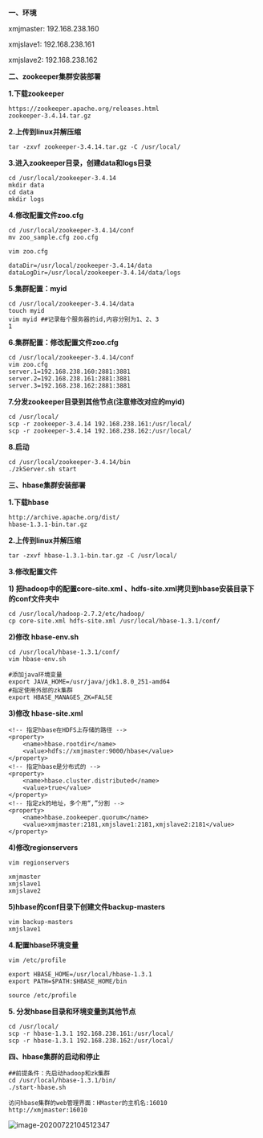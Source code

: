 **一、环境**

xmjmaster: 192.168.238.160

xmjslave1: 192.168.238.161

xmjslave2: 192.168.238.162

**二、zookeeper集群安装部署**

**1.下载zookeeper**

~~~
https://zookeeper.apache.org/releases.html 
zookeeper-3.4.14.tar.gz
~~~

**2.上传到linux并解压缩**

~~~
tar -zxvf zookeeper-3.4.14.tar.gz -C /usr/local/
~~~

**3.进入zookeeper目录，创建data和logs目录**

~~~
cd /usr/local/zookeeper-3.4.14
mkdir data
cd data
mkdir logs
~~~

**4.修改配置文件zoo.cfg**

~~~
cd /usr/local/zookeeper-3.4.14/conf
mv zoo_sample.cfg zoo.cfg

vim zoo.cfg

dataDir=/usr/local/zookeeper-3.4.14/data
dataLogDir=/usr/local/zookeeper-3.4.14/data/logs
~~~

**5.集群配置：myid**

~~~
cd /usr/local/zookeeper-3.4.14/data
touch myid
vim myid ##记录每个服务器的id,内容分别为1、2、3
1
~~~

**6.集群配置：修改配置文件zoo.cfg**

~~~
cd /usr/local/zookeeper-3.4.14/conf
vim zoo.cfg
server.1=192.168.238.160:2881:3881
server.2=192.168.238.161:2881:3881
server.3=192.168.238.162:2881:3881
~~~

**7.分发zookeeper目录到其他节点(注意修改对应的myid)**

~~~
cd /usr/local/
scp -r zookeeper-3.4.14 192.168.238.161:/usr/local/
scp -r zookeeper-3.4.14 192.168.238.162:/usr/local/
~~~

**8.启动**

~~~
cd /usr/local/zookeeper-3.4.14/bin
./zkServer.sh start
~~~

**三、hbase集群安装部署**

**1.下载hbase**

~~~
http://archive.apache.org/dist/ 
hbase-1.3.1-bin.tar.gz
~~~

**2.上传到linux并解压缩**

~~~
tar -zxvf hbase-1.3.1-bin.tar.gz -C /usr/local/
~~~

**3.修改配置文件**

**1) 把hadoop中的配置core-site.xml 、hdfs-site.xml拷贝到hbase安装目录下的conf文件夹中**

~~~
cd /usr/local/hadoop-2.7.2/etc/hadoop/
cp core-site.xml hdfs-site.xml /usr/local/hbase-1.3.1/conf/
~~~

**2)修改 hbase-env.sh**

~~~
cd /usr/local/hbase-1.3.1/conf/
vim hbase-env.sh

#添加java环境变量 
export JAVA_HOME=/usr/java/jdk1.8.0_251-amd64 
#指定使用外部的zk集群 
export HBASE_MANAGES_ZK=FALSE
~~~

**3)修改 hbase-site.xml**

~~~
<!-- 指定hbase在HDFS上存储的路径 --> 
<property>
    <name>hbase.rootdir</name> 
    <value>hdfs://xmjmaster:9000/hbase</value> 
</property> 
<!-- 指定hbase是分布式的 --> 
<property>
    <name>hbase.cluster.distributed</name> 
    <value>true</value> 
</property> 
<!-- 指定zk的地址，多个用“,”分割 --> 
<property>
    <name>hbase.zookeeper.quorum</name> 
    <value>xmjmaster:2181,xmjslave1:2181,xmjslave2:2181</value> 
</property>
~~~

**4)修改regionservers**

~~~
vim regionservers

xmjmaster
xmjslave1
xmjslave2
~~~

**5)hbase的conf目录下创建文件backup-masters**

~~~
vim backup-masters
xmjslave1
~~~

**4.配置hbase环境变量**

~~~
vim /etc/profile

export HBASE_HOME=/usr/local/hbase-1.3.1
export PATH=$PATH:$HBASE_HOME/bin

source /etc/profile
~~~

**5. 分发hbase目录和环境变量到其他节点**

~~~
cd /usr/local/
scp -r hbase-1.3.1 192.168.238.161:/usr/local/
scp -r hbase-1.3.1 192.168.238.162:/usr/local/
~~~

**四、hbase集群的启动和停止**

~~~
##前提条件：先启动hadoop和zk集群
cd /usr/local/hbase-1.3.1/bin/
./start-hbase.sh
~~~

~~~
访问hbase集群的web管理界面：HMaster的主机名:16010
http://xmjmaster:16010
~~~

![image-20200722104512347](C:\Users\MingLi\AppData\Roaming\Typora\typora-user-images\image-20200722104512347.png)



